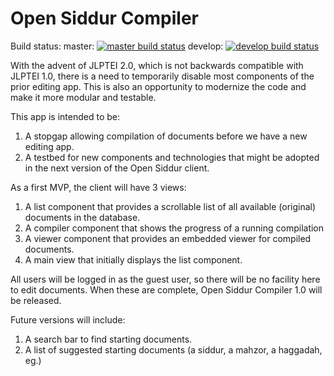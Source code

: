 # Open Siddur Compiler

Build status:
master: [![master build status](https://travis-ci.org/opensiddur/opensiddur-compiler.svg?branch=master)](https://travis-ci.org/opensiddur/opensiddur)
develop: [![develop build status](https://travis-ci.org/opensiddur/opensiddur-compiler.svg?branch=develop)](https://travis-ci.org/opensiddur/opensiddur)


With the advent of JLPTEI 2.0, which is not backwards compatible with JLPTEI 1.0,
there is a need to temporarily disable most components of the prior editing app.
This is also an opportunity to modernize the code and make it more modular 
and testable.

This app is intended to be:
1. A stopgap allowing compilation of documents before we have a new editing app.
2. A testbed for new components and technologies that might be adopted in the 
next version of the Open Siddur client.

As a first MVP, the client will have 3 views:
1. A list component that provides a scrollable list of all available (original) documents 
in the database.
2. A compiler component that shows the progress of a running compilation
3. A viewer component that provides an embedded viewer for compiled documents.
4. A main view that initially displays the list component.

All users will be logged in as the guest user, so there will be no facility
here to edit documents.
When these are complete, Open Siddur Compiler 1.0 will be released.

Future versions will include:
1. A search bar to find starting documents.
2. A list of suggested starting documents (a siddur, a mahzor, a haggadah, eg.)